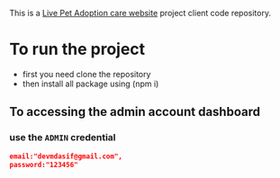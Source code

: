 This is a [Live Pet Adoption care website](https://pet-adoption-care.vercel.app) project client code repository.

# To run the project

- first you need clone the repository
- then install all package using (npm i)

## To accessing the admin account dashboard

### use the `ADMIN` credential

```json
email:"devmdasif@gmail.com",
password:"123456"

```
